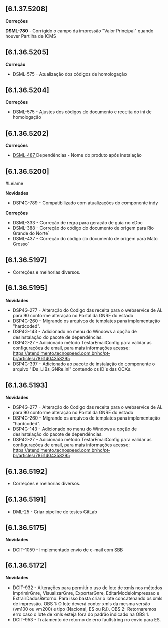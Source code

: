 ﻿## [6.1.37.5208]

**Correções**

**DSML-780** - Corrigido o campo da impressão "Valor Principal" quando houver Partilha de ICMS

## [6.1.36.5205]

**Correção**
- DSML-575 - Atualização dos códigos de homologação

## [6.1.36.5204]
**Correções**

* DSML-575 - Ajustes dos códigos de documento e receita do ini de homologação
 
 ## [6.1.36.5202]
**Correções**

* [DSML-487 ](https://tecnospeed.atlassian.net/browse/DSML-487)Dependências - Nome do produto após instalação

## [6.1.36.5200]

#Leiame

**Novidades**
* DSP4G-789 - Compatibilizado com atualizações do componente indy

**Correções**
* DSML-333 - Correção de regra para geração de guia no eDoc
* DSML-388 - Correção do código do documento de origem para Rio Grande do Norte`
* DSML-437 - Correção do código do documento de origem para Mato Grosso`

## [6.1.36.5197]

* Corre&ccedil;&otilde;es e melhorias diversos.

## [6.1.36.5195]

**Novidades**
* DSP4G-277 - Alteração do Codigo das receita para o webservice de AL para 90 conforme alteração no Portal da GNRE do estado
* DSP4G-260 - Migrando os arquivos de templates para implementação "hardcoded".
* DSP4G-143 - Adicionado no menu do Windows a opção de desinstalação do pacote de dependências.
* DSP4G-27  - Adicionado método TestarEmailConfig para validar as configurações de email, para mais informações acesse: https://atendimento.tecnospeed.com.br/hc/pt-br/articles/7861404358295
* DSP4G-397 - Adicionado ao pacote de instalação do componente o arquivo "IDs_LIBs_GNRe.ini" contendo os ID´s das OCXs.

## [6.1.36.5193]

**Novidades**
* DSP4G-277 - Alteração do Codigo das receita para o webservice de AL para 90 conforme alteração no Portal da GNRE do estado
* DSP4G-260 - Migrando os arquivos de templates para implementação "hardcoded".
* DSP4G-143 - Adicionado no menu do Windows a opção de desinstalação do pacote de dependências.
* DSP4G-27  - Adicionado método TestarEmailConfig para validar as configurações de email, para mais informações acesse: https://atendimento.tecnospeed.com.br/hc/pt-br/articles/7861404358295

## [6.1.36.5192]

* Corre&ccedil;&otilde;es e melhorias diversos.

## [6.1.36.5191]

- DML-25 - Criar pipeline de testes GitLab

## [6.1.36.5175]
**Novidades**
 - DCIT-1059 - Implementado envio de e-mail com SBB

## [6.1.36.5172]
**Novidades**
 - DCIT-932 - Alterações para permitir o uso de lote de xmls nos métodos ImprimirGnre, VisualizarGnre, ExportarGnre, 
             EditarModeloImpressao e ExtrairDadosRetorno. Para isso basta criar o lote concatenando os xmls de impressão.
             OBS 1: O lote deverá conter xmls da mesma versão (vm100 ou vm200) e tipo (Nacional, ES ou RJ).
             OBS 2: Retornaremos erro caso o lote de xmls esteja fora do padrão indicado na OBS 1.
 - DCIT-953 - Tratamento de retorno de erro faultstring no envio para ES.










